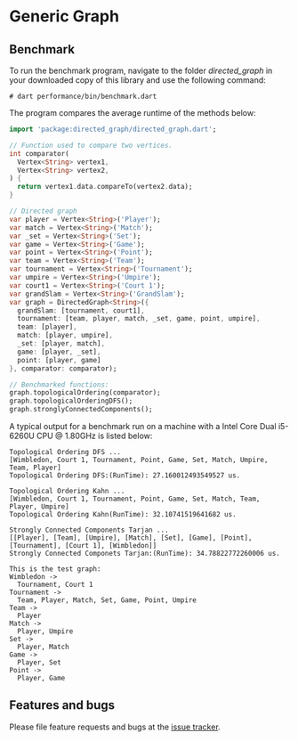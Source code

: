 # Generic Graph


## Benchmark

To run the benchmark program, navigate to the folder *directed_graph* in your downloaded
copy of this library and use
the following command:
```shell
# dart performance/bin/benchmark.dart
```

The program compares the average runtime of the methods below:
```Dart
import 'package:directed_graph/directed_graph.dart';

// Function used to compare two vertices.
int comparator(
  Vertex<String> vertex1,
  Vertex<String> vertex2,
) {
  return vertex1.data.compareTo(vertex2.data);
}

// Directed graph
var player = Vertex<String>('Player');
var match = Vertex<String>('Match');
var _set = Vertex<String>('Set');
var game = Vertex<String>('Game');
var point = Vertex<String>('Point');
var team = Vertex<String>('Team');
var tournament = Vertex<String>('Tournament');
var umpire = Vertex<String>('Umpire');
var court1 = Vertex<String>('Court 1');
var grandSlam = Vertex<String>('GrandSlam');
var graph = DirectedGraph<String>({
  grandSlam: [tournament, court1],
  tournament: [team, player, match, _set, game, point, umpire],
  team: [player],
  match: [player, umpire],
  _set: [player, match],
  game: [player, _set],
  point: [player, game]
}, comparator: comparator);

// Benchmarked functions:
graph.topologicalOrdering(comparator);
graph.topologicalOrderingDFS();
graph.stronglyConnectedComponents();
```
A typical output for a benchmark run on a machine with a Intel Core Dual i5-6260U CPU @ 1.80GHz is listed below:
```shell
Topological Ordering DFS ...
[Wimbledon, Court 1, Tournament, Point, Game, Set, Match, Umpire, Team, Player]
Topological Ordering DFS:(RunTime): 27.160012493549527 us.

Topological Ordering Kahn ...
[Wimbledon, Court 1, Tournament, Point, Game, Set, Match, Team, Player, Umpire]
Topological Ordering Kahn(RunTime): 32.10741519641682 us.

Strongly Connected Components Tarjan ...
[[Player], [Team], [Umpire], [Match], [Set], [Game], [Point], [Tournament], [Court 1], [Wimbledon]]
Strongly Connected Componets Tarjan:(RunTime): 34.78822772260006 us.

This is the test graph:
Wimbledon ->
  Tournament, Court 1
Tournament ->
  Team, Player, Match, Set, Game, Point, Umpire
Team ->
  Player
Match ->
  Player, Umpire
Set ->
  Player, Match
Game ->
  Player, Set
Point ->
  Player, Game

```



## Features and bugs

Please file feature requests and bugs at the [issue tracker].

[issue tracker]: https://github.com/simphotonics/quote_buffer/issues
[code_builder]: https://pub.dev/packages/code_builder